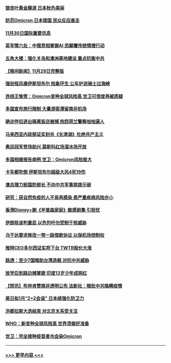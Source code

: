 #### [银杏叶黄金隧道 日本秋色美丽](../pages/prog202/a103281246.md?t=11301950) 
#### [防范Omicron 日本锁国 民众反应直击](../pages/prog202/a103281233.md?t=11301950) 
#### [11月30日国际重要讯息](../pages/prog202/a103281226.md?t=11301950) 
#### [英军情六处：中俄竞相掌握AI 恐颠覆传统情搜行动](../pages/prog202/a103281194.md?t=11301950) 
#### [五角大楼：强化关岛和澳洲基地建设 重点抗衡中共](../pages/prog202/a103281172.md?t=11301950) 
#### [【晚间新闻】11月29日完整版](../pages/prog202/a103280988.md?t=11301950) 
#### [强劲怪风袭伊斯坦布尔 险象环生 公车护送骑士过海峡](../pages/prog202/a103281117.md?t=11301950) 
#### [连线王愉贺：Omicron变种全球风险高 世卫可信度再被质疑](../pages/prog202/a103280899.md?t=11301950) 
#### [多国宣布旅行限制 大量游客滞留南非机场](../pages/prog202/a103280831.md?t=11301950) 
#### [确诊伴侣逃出隔离饭店被捕 抱怨荷兰警察咄咄逼人](../pages/prog202/a103280975.md?t=11301950) 
#### [马来西亚内政部证实封杀《长津湖》杜绝共产主义](../pages/prog202/a103280945.md?t=11301950) 
#### [奥运冠军登场助兴 莫斯科红场溜冰场开放](../pages/prog202/a103280818.md?t=11301950) 
#### [多国相继报告病例 世卫：Omicron风险极大](../pages/prog202/a103280801.md?t=11301950) 
#### [卡车都吹倒 伊斯坦布尔超级大风4死19伤](../pages/prog202/a103280780.md?t=11301950) 
#### [澳总理力挺国防部长 不向中共军事挑拨示弱](../pages/prog202/a103280631.md?t=11301950) 
#### [研究：获自然免疫的人不易再感染 患严重疾病风险亦小](../pages/prog202/a103280670.md?t=11301950) 
#### [香港Disney+删《辛普森家庭》敏感剧集 引担忧](../pages/prog202/a103280656.md?t=11301950) 
#### [伊朗核谈判重启 以色列吁勿受制于核威胁](../pages/prog202/a103280603.md?t=11301950) 
#### [乌干达要求修改一带一路借款协议 以保机场控制权](../pages/prog202/a103280577.md?t=11301950) 
#### [推特CEO多尔西证实将下台 TWTR股价大涨](../pages/prog202/a103280536.md?t=11301950) 
#### [路透：至少7国暗助台湾造舰 对抗中共威胁](../pages/prog202/a103280502.md?t=11301950) 
#### [放学后到路边摊掌厨 印度13岁少年成网红](../pages/prog202/a103280528.md?t=11301950) 
#### [【短讯】布林肯赞南非透明公布 法新社：暗批中共隐瞒疫情](../pages/prog202/a103280595.md?t=11301950) 
#### [美日拟1月“2+2会谈”  日本续强化防卫力](../pages/prog202/a103280522.md?t=11301950) 
#### [洪都拉斯大选结束 对北京关系受关注](../pages/prog202/a103280519.md?t=11301950) 
#### [WHO：新变种全球风险高 世界须做好准备](../pages/prog202/a103280330.md?t=11301950) 
#### [世卫：完全接种疫苗者也会染Omicron](../pages/prog202/a103280491.md?t=11301950) 

----
#### [ >>> 更早内容 <<< ](../indexes/prog202-earlier.md)
